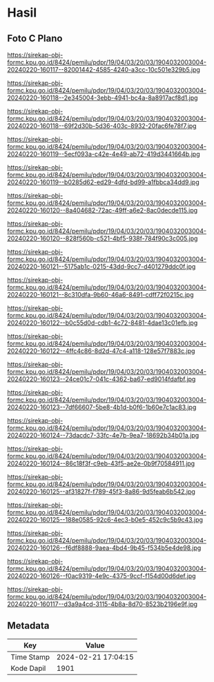 # Hasil

## Foto C Plano

https://sirekap-obj-formc.kpu.go.id/8424/pemilu/pdpr/19/04/03/20/03/1904032003004-20240220-160117--82001442-4585-4240-a3cc-10c501e329b5.jpg

https://sirekap-obj-formc.kpu.go.id/8424/pemilu/pdpr/19/04/03/20/03/1904032003004-20240220-160118--2e345004-3ebb-4941-bc4a-8a8917acf8d1.jpg

https://sirekap-obj-formc.kpu.go.id/8424/pemilu/pdpr/19/04/03/20/03/1904032003004-20240220-160118--69f2d30b-5d36-403c-8932-20fac6fe78f7.jpg

https://sirekap-obj-formc.kpu.go.id/8424/pemilu/pdpr/19/04/03/20/03/1904032003004-20240220-160119--5ecf093a-c42e-4e49-ab72-419d3441664b.jpg

https://sirekap-obj-formc.kpu.go.id/8424/pemilu/pdpr/19/04/03/20/03/1904032003004-20240220-160119--b0285d62-ed29-4dfd-bd99-a1fbbca34dd9.jpg

https://sirekap-obj-formc.kpu.go.id/8424/pemilu/pdpr/19/04/03/20/03/1904032003004-20240220-160120--8a404682-72ac-49ff-a6e2-8ac0decde115.jpg

https://sirekap-obj-formc.kpu.go.id/8424/pemilu/pdpr/19/04/03/20/03/1904032003004-20240220-160120--828f560b-c521-4bf5-938f-784f90c3c005.jpg

https://sirekap-obj-formc.kpu.go.id/8424/pemilu/pdpr/19/04/03/20/03/1904032003004-20240220-160121--5175ab1c-0215-43dd-9cc7-d401279ddc0f.jpg

https://sirekap-obj-formc.kpu.go.id/8424/pemilu/pdpr/19/04/03/20/03/1904032003004-20240220-160121--8c310dfa-9b60-46a6-8491-cdff72f0215c.jpg

https://sirekap-obj-formc.kpu.go.id/8424/pemilu/pdpr/19/04/03/20/03/1904032003004-20240220-160122--b0c55d0d-cdb1-4c72-8481-4dae13c01efb.jpg

https://sirekap-obj-formc.kpu.go.id/8424/pemilu/pdpr/19/04/03/20/03/1904032003004-20240220-160122--4ffc4c86-8d2d-47c4-a118-128e57f7883c.jpg

https://sirekap-obj-formc.kpu.go.id/8424/pemilu/pdpr/19/04/03/20/03/1904032003004-20240220-160123--24ce01c7-041c-4362-ba67-ed9014fdafbf.jpg

https://sirekap-obj-formc.kpu.go.id/8424/pemilu/pdpr/19/04/03/20/03/1904032003004-20240220-160123--7df66607-5be8-4b1d-b0f6-1b60e7c1ac83.jpg

https://sirekap-obj-formc.kpu.go.id/8424/pemilu/pdpr/19/04/03/20/03/1904032003004-20240220-160124--73dacdc7-33fc-4e7b-9ea7-18692b34b01a.jpg

https://sirekap-obj-formc.kpu.go.id/8424/pemilu/pdpr/19/04/03/20/03/1904032003004-20240220-160124--86c18f3f-c9eb-43f5-ae2e-0b9f70584911.jpg

https://sirekap-obj-formc.kpu.go.id/8424/pemilu/pdpr/19/04/03/20/03/1904032003004-20240220-160125--af31827f-f789-45f3-8a86-9d5feab6b542.jpg

https://sirekap-obj-formc.kpu.go.id/8424/pemilu/pdpr/19/04/03/20/03/1904032003004-20240220-160125--188e0585-92c6-4ec3-b0e5-452c9c5b9c43.jpg

https://sirekap-obj-formc.kpu.go.id/8424/pemilu/pdpr/19/04/03/20/03/1904032003004-20240220-160126--f6df8888-9aea-4bd4-9b45-f534b5e4de98.jpg

https://sirekap-obj-formc.kpu.go.id/8424/pemilu/pdpr/19/04/03/20/03/1904032003004-20240220-160126--f0ac9319-4e9c-4375-9ccf-f154d00d6def.jpg

https://sirekap-obj-formc.kpu.go.id/8424/pemilu/pdpr/19/04/03/20/03/1904032003004-20240220-160117--d3a9a4cd-3115-4b8a-8d70-8523b2196e9f.jpg


## Metadata

| Key        | Value               |
| ---------- | ------------------- |
| Time Stamp | 2024-02-21 17:04:15 |
| Kode Dapil | 1901                |



